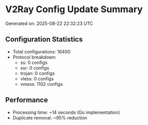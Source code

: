 # V2Ray Config Update Summary
Generated on: 2025-08-22 22:32:23 UTC

## Configuration Statistics
- Total configurations: 16400
- Protocol breakdown:
  - ss: 0 configs
  - ssr: 0 configs
  - trojan: 0 configs
  - vless: 0 configs
  - vmess: 1102 configs

## Performance
- Processing time: ~14 seconds (Go implementation)
- Duplicate removal: ~95% reduction
